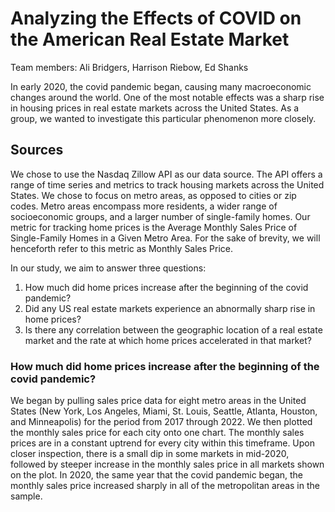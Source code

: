 # Analyzing the Effects of COVID on the American Real Estate Market

Team members: Ali Bridgers, Harrison Riebow, Ed Shanks

In early 2020, the covid pandemic began, causing many macroeconomic changes around the world. One of the most notable effects was a sharp rise in housing prices in real estate markets across the United States. As a group, we wanted to investigate this particular phenomenon more closely.<br>

## Sources
We chose to use the Nasdaq Zillow API as our data source. The API offers a range of time series and metrics to track housing markets across the United States. We chose to focus on metro areas, as opposed to cities or zip codes. Metro areas encompass more residents, a wider range of socioeconomic groups, and a larger number of single-family homes. Our metric for tracking home prices is the Average Monthly Sales Price of Single-Family Homes in a Given Metro Area. For the sake of brevity, we will henceforth refer to this metric as Monthly Sales Price.

In our study, we aim to answer three questions:
1.	How much did home prices increase after the beginning of the covid pandemic?
2.	Did any US real estate markets experience an abnormally sharp rise in home prices?
3.	Is there any correlation between the geographic location of a real estate market and the rate at which home prices accelerated in that market?<br>

### How much did home prices increase after the beginning of the covid pandemic?
We began by pulling sales price data for eight metro areas in the United States (New York, Los Angeles, Miami, St. Louis, Seattle, Atlanta, Houston, and Minneapolis) for the period from 2017 through 2022. We then plotted the monthly sales price for each city onto one chart. 
  The monthly sales prices are in a constant uptrend for every city within this timeframe. Upon closer inspection, there is a small dip in some markets in mid-2020, followed by steeper increase in the monthly sales price in all markets shown on the plot. In 2020, the same year that the covid pandemic began, the monthly sales price increased sharply in all of the metropolitan areas in the sample.
